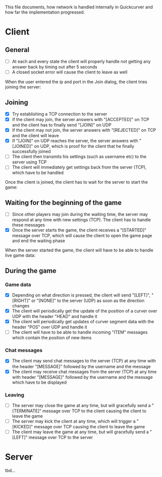 This file documents, how network is handled internally in Quickcurver and how far the implementation progressed.

# Client

## General
- [ ] At each and every state the client will properly handle not getting any answer back by timing out after 5 seconds
- [ ] A closed socket error will cause the client to leave as well

When the user entered the ip and port in the Join dialog, the client tries joining the server:

## Joining
- [x] Try establishing a TCP connection to the server
- [x] If the client may join, the server answers with "[ACCEPTED]" on TCP and the client has to finally send "[JOIN]" on UDP
- [x] If the client may not join, the server answers with "[REJECTED]" on TCP and the client will leave
- [x] If "[JOIN]" on UDP reaches the server, the server answers with "[JOINED]" on UDP, which is proof for the client that he finally successfully joined
- [ ] The client then transmits his settings (such as username etc) to the server using TCP
- [ ] The client will immediately get settings back from the server (TCP), which have to be handled

Once the client is joined, the client has to wait for the server to start the game:

## Waiting for the beginning of the game
- [ ] Since other players may join during the waiting time, the server may respond at any time with new settings (TCP). The client has to handle these messages
- [x] Once the server starts the game, the client receives a "[STARTED]" message over TCP, which will cause the client to open the game page and end the waiting phase

When the server started the game, the client will have to be able to handle live game data:

## During the game
### Game data
- [x] Depending on what direction is pressed, the client will send "[LEFT]", "[RIGHT]" or "[NONE]" to the server (UDP) as soon as the direction changes
- [x] The client will periodically get the update of the position of a curver over UDP with the header "HEAD" and handle it
- [x] The client will periodically get updates of curver segment data with the header "POS" over UDP and handle it
- [ ] The client will have to be able to handle incoming "ITEM" messages which contain the position of new items

### Chat messages
- [x] The client may send chat messages to the server (TCP) at any time with the header "[MESSAGE]" followed by the username and the message
- [x] The client may receive chat messages from the server (TCP) at any time with header "[MESSAGE]" followed by the username and the message which have to be displayed

### Leaving
- [ ] The server may close the game at any time, but will gracefully send a "[TERMINATE]" message over TCP to the client causing the client to leave the game
- [ ] The server may kick the client at any time, which will trigger a "[KICKED]" message over TCP causing the client to leave the game
- [ ] The client may leave the game at any time, but will gracefully send a "[LEFT]" message over TCP to the server

# Server
tbd...
